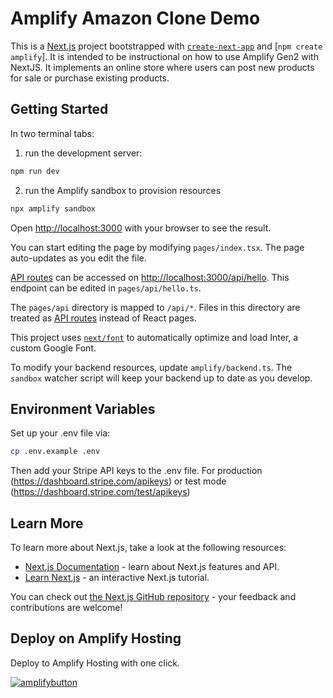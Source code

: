 # Amplify Amazon Clone Demo

This is a [Next.js](https://nextjs.org/) project bootstrapped with [`create-next-app`](https://github.com/vercel/next.js/tree/canary/packages/create-next-app) and [`npm create amplify`]. It is intended to be instructional on how to use Amplify Gen2 with NextJS. It implements an online store where users can post new products for sale or purchase existing products.

## Getting Started

In two terminal tabs:

1. run the development server:

```bash
npm run dev
```

2. run the Amplify sandbox to provision resources

```bash
npx amplify sandbox
```

Open [http://localhost:3000](http://localhost:3000) with your browser to see the result.

You can start editing the page by modifying `pages/index.tsx`. The page auto-updates as you edit the file.

[API routes](https://nextjs.org/docs/api-routes/introduction) can be accessed on [http://localhost:3000/api/hello](http://localhost:3000/api/hello). This endpoint can be edited in `pages/api/hello.ts`.

The `pages/api` directory is mapped to `/api/*`. Files in this directory are treated as [API routes](https://nextjs.org/docs/api-routes/introduction) instead of React pages.

This project uses [`next/font`](https://nextjs.org/docs/basic-features/font-optimization) to automatically optimize and load Inter, a custom Google Font.

To modify your backend resources, update `amplify/backend.ts`. The `sandbox` watcher script will keep your backend up to date as you develop.

## Environment Variables

Set up your .env file via:

```bash
cp .env.example .env
```

Then add your Stripe API keys to the .env file. For production (https://dashboard.stripe.com/apikeys) or test mode (https://dashboard.stripe.com/test/apikeys)

## Learn More

To learn more about Next.js, take a look at the following resources:

- [Next.js Documentation](https://nextjs.org/docs) - learn about Next.js features and API.
- [Learn Next.js](https://nextjs.org/learn) - an interactive Next.js tutorial.

You can check out [the Next.js GitHub repository](https://github.com/vercel/next.js/) - your feedback and contributions are welcome!

## Deploy on Amplify Hosting

Deploy to Amplify Hosting with one click.

[![amplifybutton](https://oneclick.amplifyapp.com/button.svg)](https://console.aws.amazon.com/amplify/home#/deploy?repo=https://github.com/johnpc/amplizon)
